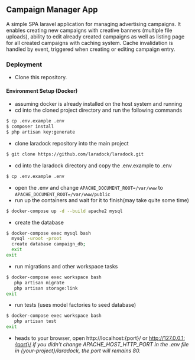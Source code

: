 ## Campaign Manager App

A simple SPA laravel application for managing advertising campaigns. It enables creating new campaigns with creative banners (multiple file uploads), ability to edit already created campaigns as well as listing page for all created campaigns with caching system. Cache invalidation is handled by event, triggered when creating or editing campaign entry.

### Deployment
- Clone this repository.

#### Environment Setup (Docker)
- assuming docker is already installed on the host system and running
- cd into the cloned project directory and run the following commands
```bash
$ cp .env.example .env
$ composer install
$ php artisan key:generate
```
- clone laradock repository into the main project
```bash
$ git clone https://github.com/laradock/laradock.git
```
- cd into the laradock directory and copy the .env.example to .env
```bash
$ cp .env.example .env
```
- open the .env and change `APACHE_DOCUMENT_ROOT=/var/www` to `APACHE_DOCUMENT_ROOT=/var/www/public`
- run up the containers and wait for it to finish(may take quite some time)
```bash
$ docker-compose up -d --build apache2 mysql
```
- create the database
```bash
$ docker-compose exec mysql bash
  mysql -uroot -proot
  create database campaign_db;
  exit
exit
```
- run migrations and other workspace tasks
```bash
$ docker-compose exec workspace bash
   php artisan migrate
   php artisan storage:link
exit
```
- run tests (uses model factories to seed database)
```bash
$ docker-compose exec workspace bash
   php artisan test
exit
```
- heads to your browser, open http://localhost:{port}/ or http://127.0.0.1:{port}/ 
_if you didn’t change APACHE_HOST_HTTP_PORT in the .env file in {your-project}/laradock, the port will remains 80._
